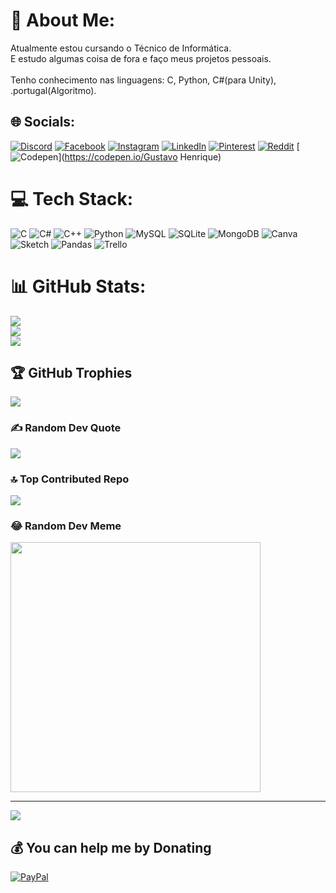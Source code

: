 # 💫 About Me:
Atualmente estou cursando o Técnico de Informática.<br>E estudo algumas coisa de fora e faço meus projetos pessoais. <br><br>Tenho conhecimento nas linguagens: C, Python, C#(para Unity), .portugal(Algoritmo).


## 🌐 Socials:
[![Discord](https://img.shields.io/badge/Discord-%237289DA.svg?logo=discord&logoColor=white)](https://discord.gg/gustavohsg4) [![Facebook](https://img.shields.io/badge/Facebook-%231877F2.svg?logo=Facebook&logoColor=white)](https://facebook.com/gustavohsg4) [![Instagram](https://img.shields.io/badge/Instagram-%23E4405F.svg?logo=Instagram&logoColor=white)](https://instagram.com/gustavohsg2) [![LinkedIn](https://img.shields.io/badge/LinkedIn-%230077B5.svg?logo=linkedin&logoColor=white)](https://linkedin.com/in/Gustavo_Gimenez) [![Pinterest](https://img.shields.io/badge/Pinterest-%23E60023.svg?logo=Pinterest&logoColor=white)](https://pinterest.com/gustavohsg4) [![Reddit](https://img.shields.io/badge/Reddit-%23FF4500.svg?logo=Reddit&logoColor=white)](https://reddit.com/user/gustavohsg4) [![Codepen](https://img.shields.io/badge/Codepen-000000?style=for-the-badge&logo=codepen&logoColor=white)](https://codepen.io/Gustavo Henrique) 

# 💻 Tech Stack:
![C](https://img.shields.io/badge/c-%2300599C.svg?style=for-the-badge&logo=c&logoColor=white) ![C#](https://img.shields.io/badge/c%23-%23239120.svg?style=for-the-badge&logo=c-sharp&logoColor=white) ![C++](https://img.shields.io/badge/c++-%2300599C.svg?style=for-the-badge&logo=c%2B%2B&logoColor=white) ![Python](https://img.shields.io/badge/python-3670A0?style=for-the-badge&logo=python&logoColor=ffdd54) ![MySQL](https://img.shields.io/badge/mysql-%2300f.svg?style=for-the-badge&logo=mysql&logoColor=white) ![SQLite](https://img.shields.io/badge/sqlite-%2307405e.svg?style=for-the-badge&logo=sqlite&logoColor=white) ![MongoDB](https://img.shields.io/badge/MongoDB-%234ea94b.svg?style=for-the-badge&logo=mongodb&logoColor=white) ![Canva](https://img.shields.io/badge/Canva-%2300C4CC.svg?style=for-the-badge&logo=Canva&logoColor=white) ![Sketch](https://img.shields.io/badge/Sketch-FFB387?style=for-the-badge&logo=sketch&logoColor=black) ![Pandas](https://img.shields.io/badge/pandas-%23150458.svg?style=for-the-badge&logo=pandas&logoColor=white) ![Trello](https://img.shields.io/badge/Trello-%23026AA7.svg?style=for-the-badge&logo=Trello&logoColor=white)
# 📊 GitHub Stats:
![](https://github-readme-stats.vercel.app/api?username=gustavohsg2&theme=midnight-purple&hide_border=false&include_all_commits=false&count_private=false)<br/>
![](https://github-readme-streak-stats.herokuapp.com/?user=gustavohsg2&theme=midnight-purple&hide_border=false)<br/>
![](https://github-readme-stats.vercel.app/api/top-langs/?username=gustavohsg2&theme=midnight-purple&hide_border=false&include_all_commits=false&count_private=false&layout=compact)

## 🏆 GitHub Trophies
![](https://github-profile-trophy.vercel.app/?username=gustavohsg2&theme=dark&no-frame=true&no-bg=true&margin-w=4)

### ✍️ Random Dev Quote
![](https://quotes-github-readme.vercel.app/api?type=horizontal&theme=dark)

### 🔝 Top Contributed Repo
![](https://github-contributor-stats.vercel.app/api?username=gustavohsg2&limit=5&theme=dark&combine_all_yearly_contributions=true)

### 😂 Random Dev Meme
<img src='https://randommeme-five.vercel.app/' style="height: 400px;"/>

---
[![](https://visitcount.itsvg.in/api?id=gustavohsg2&icon=5&color=4)](https://visitcount.itsvg.in)

  ## 💰 You can help me by Donating
  [![PayPal](https://img.shields.io/badge/PayPal-00457C?style=for-the-badge&logo=paypal&logoColor=white)](https://paypal.me/gustavohag2) 

  
<!-- Proudly created with GPRM ( https://gprm.itsvg.in ) -->
